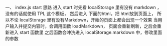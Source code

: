 
一、 index.js 
        start 思路
进入 start 时先看 localStorage 里有没有 markdown ，没有的话就使用 TPL 这个模板，
    然后进入 下面的html，把 html放到页面上， 所以不论 localStorage 里有没有Markdown，开始的页面上都会出现一个效果
当用户输入并提交内容时，会调用函数 loadMarkdown， 页面会重新刷新，之后会重新进入 start 函数里
之后函数会冲洗进入 localStorage.markdown 中，修改里面的参数


